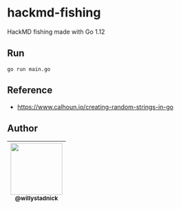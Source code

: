 # hackmd-fishing

HackMD fishing made with Go 1.12

## Run

```
go run main.go
```

## Reference

- https://www.calhoun.io/creating-random-strings-in-go

## Author

| [<img src="https://avatars2.githubusercontent.com/u/1824706?s=120&v=4" width=120><br><sub>@willystadnick</sub>](https://github.com/willystadnick) |
| :---: |
